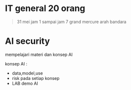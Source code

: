 # IT general 20 orang

>31 mei jam 1 sampai jam 7 grand mercure arah bandara

# AI security

mempelajari materi dan konsep AI

konsep AI :
- data,model,use
- risk pada setiap konsep
- LAB demo AI





